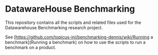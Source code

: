 DatawareHouse Benchmarking
===================

This repository contains all the scripts and related files used for the Datawarehouse Benchmarking research project.

See [https://github.com/topicus-ini/benchmarking-dennis/wiki/Running a benchmark](Running a benchmark) on how to use the scripts to run a benchmark on a product.